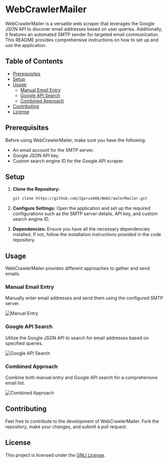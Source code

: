 # WebCrawlerMailer

WebCrawlerMailer is a versatile web scraper that leverages the Google JSON API to discover email addresses based on user queries. Additionally, it features an automated SMTP sender for targeted email communication. This README provides comprehensive instructions on how to set up and use the application.

## Table of Contents
- [Prerequisites](#prerequisites)
- [Setup](#setup)
- [Usage](#usage)
  - [Manual Email Entry](#manual-email-entry)
  - [Google API Search](#google-api-search)
  - [Combined Approach](#combined-approach)
- [Contributing](#contributing)
- [License](#license)

## Prerequisites

Before using WebCrawlerMailer, make sure you have the following:

- An email account for the SMTP server.
- Google JSON API key.
- Custom search engine ID for the Google API scraper.

## Setup

1. **Clone the Repository:**
   ```bash
   git clone https://github.com/Igorus666/WebCrawlerMailer.git
   ```

2. **Configure Settings:**
   Open the application and set up the required configurations such as the SMTP server details, API key, and custom search engine ID.

3. **Dependencies:**
   Ensure you have all the necessary dependencies installed. If not, follow the installation instructions provided in the code repository.

## Usage

WebCrawlerMailer provides different approaches to gather and send emails.

### Manual Email Entry

Manually enter email addresses and send them using the configured SMTP server.

![Manual Entry](https://github.com/Igorus666/WebCrawlerMailer/assets/22872565/58749f05-a998-43d2-bed4-908f01b63f0f)

### Google API Search

Utilize the Google JSON API to search for email addresses based on specified queries.

![Google API Search](https://github.com/Igorus666/WebCrawlerMailer/assets/22872565/edaaed1a-c6e2-4efb-b5fb-3209b584fa2e)

### Combined Approach

Combine both manual entry and Google API search for a comprehensive email list.

![Combined Approach](https://github.com/Igorus666/WebCrawlerMailer/assets/22872565/5ca3bee0-331a-4762-8ad1-8a310de0228c)

## Contributing

Feel free to contribute to the development of WebCrawlerMailer. Fork the repository, make your changes, and submit a pull request.

## License

This project is licensed under the [GNU License](LICENSE).
